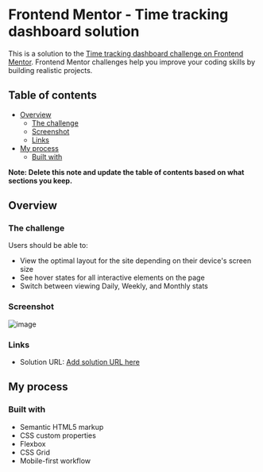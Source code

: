 # Frontend Mentor - Time tracking dashboard solution

This is a solution to the [Time tracking dashboard challenge on Frontend Mentor](https://www.frontendmentor.io/challenges/time-tracking-dashboard-UIQ7167Jw). Frontend Mentor challenges help you improve your coding skills by building realistic projects. 

## Table of contents

- [Overview](#overview)
  - [The challenge](#the-challenge)
  - [Screenshot](#screenshot)
  - [Links](#links)
- [My process](#my-process)
  - [Built with](#built-with)

**Note: Delete this note and update the table of contents based on what sections you keep.**

## Overview

### The challenge

Users should be able to:

- View the optimal layout for the site depending on their device's screen size
- See hover states for all interactive elements on the page
- Switch between viewing Daily, Weekly, and Monthly stats

### Screenshot

![image](https://github.com/Aguiar-gabrielcosta/Time-tracking-dashboard/assets/142545530/af5b8176-7480-4a34-b8d6-0183b4b0aa1a)

### Links

- Solution URL: [Add solution URL here](https://aguiar-gabrielcosta.github.io/Time-tracking-dashboard/)

## My process

### Built with

- Semantic HTML5 markup
- CSS custom properties
- Flexbox
- CSS Grid
- Mobile-first workflow

